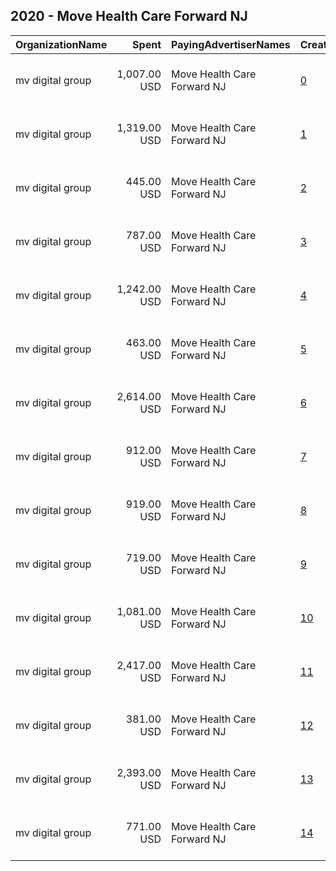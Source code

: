 ## 2020 - Move Health Care Forward NJ 
|OrganizationName|Spent|PayingAdvertiserNames|CreativeUrls|Impressions|Genders|AgeBrackets|CountryCodes|BillingAddresses|CandidateBallotInformation|
|:---|---:|:---|:---|---:|:---|:---|:---|:---|:---|
|mv digital group|1,007.00 USD|Move Health Care Forward NJ|[0](https://www.snap.com/political-ads/asset/63422085f10df5cb265b25c142fbc814cba02a897046a4153a3d442eb5ee0bb4?mediaType=jpg)|188,005|||united states|"One, World Trade Center ,new york,10007,US"|Move Health Care Forward NJ|
|mv digital group|1,319.00 USD|Move Health Care Forward NJ|[1](https://www.snap.com/political-ads/asset/63422085f10df5cb265b25c142fbc814cba02a897046a4153a3d442eb5ee0bb4?mediaType=jpg)|460,915|||united states|"One, World Trade Center ,new york,10007,US"|Move Health Care Forward NJ|
|mv digital group|445.00 USD|Move Health Care Forward NJ|[2](https://www.snap.com/political-ads/asset/911de912d671370fdb0d06d075b6b1895085f08cbeae84a86b5533a00ccc5a9f?mediaType=mp4)|165,189|||united states|"One, World Trade Center ,new york,10007,US"|Move Health Care Forward NJ|
|mv digital group|787.00 USD|Move Health Care Forward NJ|[3](https://www.snap.com/political-ads/asset/911de912d671370fdb0d06d075b6b1895085f08cbeae84a86b5533a00ccc5a9f?mediaType=mp4)|212,467|||united states|"One, World Trade Center ,new york,10007,US"|Move Health Care Forward NJ|
|mv digital group|1,242.00 USD|Move Health Care Forward NJ|[4](https://www.snap.com/political-ads/asset/fa9e8ba6acecf3b727c11c302a923e71172f0fb16e03f9804499b5fabcd1eb30?mediaType=mp4)|420,891|||united states|"One, World Trade Center ,new york,10007,US"|Move Health Care Forward NJ|
|mv digital group|463.00 USD|Move Health Care Forward NJ|[5](https://www.snap.com/political-ads/asset/2fee43e49253b2b2a6ea66432ac87b275da62c3e9690821aae24ed1eb15bd4e6?mediaType=jpg)|142,542|||united states|"One, World Trade Center ,new york,10007,US"|Move Health Care Forward NJ|
|mv digital group|2,614.00 USD|Move Health Care Forward NJ|[6](https://www.snap.com/political-ads/asset/08ff0a2428a76c01fc6e3b969f679aea2f7da37c4f4a20e9a0696712dc0fb35f?mediaType=jpg)|838,743|||united states|"One, World Trade Center ,new york,10007,US"|Move Health Care Forward NJ|
|mv digital group|912.00 USD|Move Health Care Forward NJ|[7](https://www.snap.com/political-ads/asset/2fee43e49253b2b2a6ea66432ac87b275da62c3e9690821aae24ed1eb15bd4e6?mediaType=jpg)|232,123|||united states|"One, World Trade Center ,new york,10007,US"|Move Health Care Forward NJ|
|mv digital group|919.00 USD|Move Health Care Forward NJ|[8](https://www.snap.com/political-ads/asset/983840f8c224620fd66a177fe41ff79270597cf832ca31e1d766d9373f17f080?mediaType=jpg)|228,810|||united states|"One, World Trade Center ,new york,10007,US"|Move Health Care Forward NJ|
|mv digital group|719.00 USD|Move Health Care Forward NJ|[9](https://www.snap.com/political-ads/asset/08ff0a2428a76c01fc6e3b969f679aea2f7da37c4f4a20e9a0696712dc0fb35f?mediaType=jpg)|339,237|||united states|"One, World Trade Center ,new york,10007,US"|Move Health Care Forward NJ|
|mv digital group|1,081.00 USD|Move Health Care Forward NJ|[10](https://www.snap.com/political-ads/asset/d2349d2b972a12aa3d2f12bda27dbe314583ab696f728f4d7b72c1b4d8e786c7?mediaType=mp4)|316,573|||united states|"One, World Trade Center ,new york,10007,US"|Move Health Care Forward NJ|
|mv digital group|2,417.00 USD|Move Health Care Forward NJ|[11](https://www.snap.com/political-ads/asset/737ded1ac63f8cc06ddaffc468d9e6bce90afe0d4230fb06602113275f543e04?mediaType=mp4)|530,350|||united states|"One, World Trade Center ,new york,10007,US"|Move Health Care Forward NJ|
|mv digital group|381.00 USD|Move Health Care Forward NJ|[12](https://www.snap.com/political-ads/asset/983840f8c224620fd66a177fe41ff79270597cf832ca31e1d766d9373f17f080?mediaType=jpg)|114,418|||united states|"One, World Trade Center ,new york,10007,US"|Move Health Care Forward NJ|
|mv digital group|2,393.00 USD|Move Health Care Forward NJ|[13](https://www.snap.com/political-ads/asset/737ded1ac63f8cc06ddaffc468d9e6bce90afe0d4230fb06602113275f543e04?mediaType=mp4)|908,681|||united states|"One, World Trade Center ,new york,10007,US"|Move Health Care Forward NJ|
|mv digital group|771.00 USD|Move Health Care Forward NJ|[14](https://www.snap.com/political-ads/asset/d2349d2b972a12aa3d2f12bda27dbe314583ab696f728f4d7b72c1b4d8e786c7?mediaType=mp4)|240,796|||united states|"One, World Trade Center ,new york,10007,US"|Move Health Care Forward NJ|
